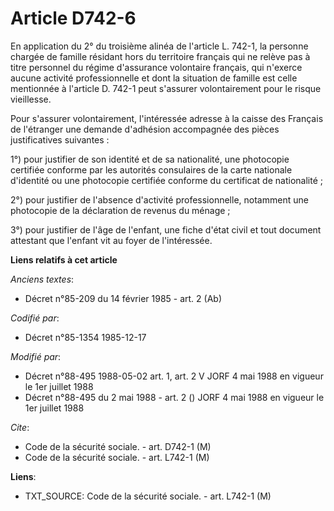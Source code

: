 # Article D742-6

En application du 2° du troisième alinéa de l'article L. 742-1, la personne chargée de famille résidant hors du territoire
français qui ne relève pas à titre personnel du régime d'assurance volontaire français, qui n'exerce aucune activité
professionnelle et dont la situation de famille est celle mentionnée à l'article D. 742-1 peut s'assurer volontairement pour
le risque vieillesse.

Pour s'assurer volontairement, l'intéressée adresse à la caisse des Français de l'étranger une demande d'adhésion accompagnée
des pièces justificatives suivantes : 

1°) pour justifier de son identité et de sa nationalité, une photocopie certifiée conforme par les autorités consulaires de
la carte nationale d'identité ou une photocopie certifiée conforme du certificat de nationalité ; 

2°) pour justifier de l'absence d'activité professionnelle, notamment une photocopie de la déclaration de revenus du ménage ;

3°) pour justifier de l'âge de l'enfant, une fiche d'état civil et tout document attestant que l'enfant vit au foyer de
l'intéressée.

**Liens relatifs à cet article**

_Anciens textes_:

  - Décret n°85-209 du 14 février 1985 - art. 2 (Ab)

_Codifié par_:

  - Décret n°85-1354 1985-12-17

_Modifié par_:

  - Décret n°88-495 1988-05-02 art. 1, art. 2 V JORF 4 mai 1988 en vigueur le 1er juillet 1988
  - Décret n°88-495 du 2 mai 1988 - art. 2 () JORF 4 mai 1988 en vigueur le 1er juillet 1988

_Cite_:

  - Code de la sécurité sociale. - art. D742-1 (M)
  - Code de la sécurité sociale. - art. L742-1 (M)

**Liens**:

  - TXT_SOURCE: Code de la sécurité sociale. - art. L742-1 (M)
